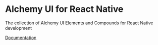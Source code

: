 # Alchemy UI for React Native

The collection of Alchemy UI Elements and Compounds for React Native development

[Documentation](https://alchemy.gitbook.io/docs/)
